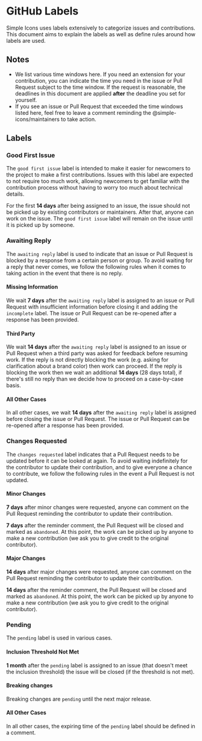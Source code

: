 # GitHub Labels

Simple Icons uses labels extensively to categorize issues and contributions. This document aims to explain the labels as well as define rules around how labels are used.

## Notes

- We list various time windows here. If you need an extension for your contribution, you can indicate the time you need in the issue or Pull Request subject to the time window. If the request is reasonable, the deadlines in this document are applied **after** the deadline you set for yourself.
- If you see an issue or Pull Request that exceeded the time windows listed here, feel free to leave a comment reminding the @simple-icons/maintainers to take action.

## Labels

### Good First Issue

The `good first issue` label is intended to make it easier for newcomers to the project to make a first contributions. Issues with this label are expected to not require too much work, allowing newcomers to get familiar with the contribution process without having to worry too much about technical details.

For the first **14 days** after being assigned to an issue, the issue should not be picked up by existing contributors or maintainers. After that, anyone can work on the issue. The `good first issue` label will remain on the issue until it is picked up by someone.

### Awaiting Reply

The `awaiting reply` label is used to indicate that an issue or Pull Request is blocked by a response from a certain person or group. To avoid waiting for a reply that never comes, we follow the following rules when it comes to taking action in the event that there is no reply.

#### Missing Information

We wait **7 days** after the `awaiting reply` label is assigned to an issue or Pull Request with insufficient information before closing it and adding the `incomplete` label. The issue or Pull Request can be re-opened after a response has been provided.

#### Third Party

We wait **14 days** after the `awaiting reply` label is assigned to an issue or Pull Request when a third party was asked for feedback before resuming work. If the reply is not directly blocking the work (e.g. asking for clarification about a brand color) then work can proceed. If the reply is blocking the work then we wait an additional **14 days** (28 days total), if there's still no reply than we decide how to proceed on a case-by-case basis.

#### All Other Cases

In all other cases, we wait **14 days** after the `awaiting reply` label is assigned before closing the issue or Pull Request. The issue or Pull Request can be re-opened after a response has been provided.

### Changes Requested

The `changes requested` label indicates that a Pull Request needs to be updated before it can be looked at again. To avoid waiting indefinitely for the contributor to update their contribution, and to give everyone a chance to contribute, we follow the following rules in the event a Pull Request is not updated.

#### Minor Changes

**7 days** after minor changes were requested, anyone can comment on the Pull Request reminding the contributor to update their contribution.

**7 days** after the reminder comment, the Pull Request will be closed and marked as `abandoned`. At this point, the work can be picked up by anyone to make a new contribution (we ask you to give credit to the original contributor).

#### Major Changes

**14 days** after major changes were requested, anyone can comment on the Pull Request reminding the contributor to update their contribution.

**14 days** after the reminder comment, the Pull Request will be closed and marked as `abandoned`. At this point, the work can be picked up by anyone to make a new contribution (we ask you to give credit to the original contributor).

### Pending

The `pending` label is used in various cases.

#### Inclusion Threshold Not Met

**1 month** after the `pending` label is assigned to an issue (that doesn't meet the inclusion threshold) the issue will be closed (if the threshold is not met).

#### Breaking changes

Breaking changes are `pending` until the next major release.

#### All Other Cases

In all other cases, the expiring time of the `pending` label should be defined in a comment.
